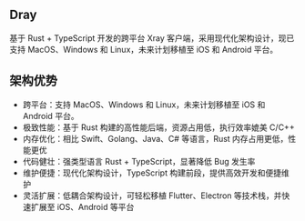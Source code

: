## Dray

基于 Rust + TypeScript 开发的跨平台 Xray 客户端，采用现代化架构设计，现已支持 MacOS、Windows 和 Linux，未来计划移植至 iOS 和 Android 平台。

## 架构优势

- 跨平台：支持 MacOS、Windows 和 Linux，未来计划移植至 iOS 和 Android 平台。
- 极致性能：基于 Rust 构建的高性能后端，资源占用低，执行效率媲美 C/C++
- 内存优化：相比 Swift、Golang、Java、C# 等语言，Rust 内存占用更低，性能更优
- 代码健壮：强类型语言 Rust + TypeScript，显著降低 Bug 发生率
- 维护便捷：现代化架构设计，TypeScript 构建前段，提供高效开发和便捷维护
- 灵活扩展：低耦合架构设计，可轻松移植 Flutter、Electron 等技术栈，并快速扩展至 iOS、Android 等平台

